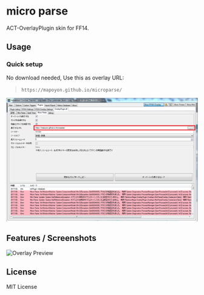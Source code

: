 # micro parse

ACT-OverlayPlugin skin for FF14.

## Usage

### Quick setup

No download needed,
Use this as overlay URL:

> `https://mapoyon.github.io/microparse/`

![ACT Settings](https://raw.githubusercontent.com/mapoyon/microparse/master/images/settings.png)


## Features / Screenshots

![Overlay Preview](https://mapoyon.github.io/microparse/images/screenshot.png)

## License

MIT License
